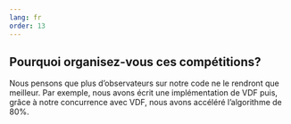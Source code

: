 ```yaml
---
lang: fr
order: 13
---
```


Pourquoi organisez-vous ces compétitions?
-----------------------

Nous pensons que plus d’observateurs sur notre code ne le rendront que meilleur. Par exemple, nous avons écrit une implémentation de VDF puis, grâce à notre concurrence avec VDF, nous avons accéléré l’algorithme de 80%.

